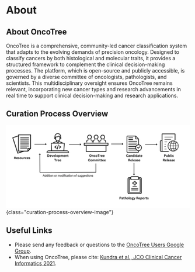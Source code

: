 # About

## About OncoTree

OncoTree is a comprehensive, community-led cancer classification system that adapts to the evolving demands of precision oncology. Designed to classify cancers by both histological and molecular traits, it provides a structured framework to complement the clinical decision-making processes. The platform, which is open-source and publicly accessible, is governed by a diverse committee of oncologists, pathologists, and scientists. This multidisciplinary oversight ensures OncoTree remains relevant, incorporating new cancer types and research advancements in real time to support clinical decision-making and research applications.

## Curation Process Overview

![Overview of the curation process in OncoTree](../src/assets/curation_process.png){class="curation-process-overview-image"}

## Useful Links
- Please send any feedback or questions to the [OncoTree Users Google Group](https://groups.google.com/g/oncotree-users).
- When using OncoTree, please cite: [Kundra et al., JCO Clinical Cancer Informatics 2021](https://ascopubs.org/doi/10.1200/CCI.20.00108).